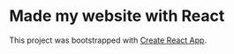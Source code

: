 # Made my website with React

This project was bootstrapped with [Create React App](https://github.com/facebook/create-react-app).



